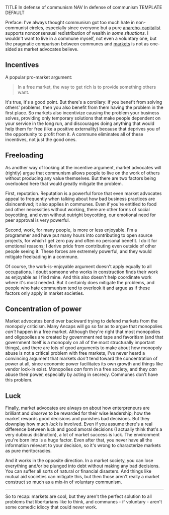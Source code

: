 TITLE In defense of communism
NAV In defense of communism
TEMPLATE DEFAULT

Preface: I've always thought communism got too much hate in non-communist circles, especially since everyone but a pure [anarcho-capitalist](faction_ancap) supports nonconsensual redistribution of wealth *in some situations*. I wouldn't want to live in a commune myself, not even a voluntary one, but the pragmatic comparison between communes and [markets](/protagonism/market) is not as one-sided as market advocates believe.

## Incentives

A popular pro-market argument:

> In a free market, the way to get rich is to provide something others want.

It's true, it's a good point. But there's a corollary: if you benefit from solving others' problems, then you also benefit from them having the problem in the first place. So markets also incentivize causing the problem your business solves, providing only temporary solutions that make people dependent on your service in the long run, and discourages doing anything that would help them for free (like a positive externality) because that deprives you of the opportunity to profit from it. A commune eliminates all of these incentives, not just the good ones.

## Freeloading

As another way of looking at the incentive argument, market advocates will (rightly) argue that communism allows people to live on the work of others without producing any value themselves. But there are two factors being overlooked here that would greatly mitigate the problem.

First, reputation. Reputation is a powerful force that even market advocates appeal to frequently when talking about how bad business practices are disincentived; it also applies in communes. Even if you're entitled to food and other necessities without working, there are other forms of social boycotting, and even without outright boycotting, our emotional need for peer approval is very powerful.

Second, work, for many people, is more or less enjoyable. I'm a programmer and have put many hours into contributing to open source projects, for which I get zero pay and often no personal benefit. I do it for emotional reasons; I derive pride from contributing even outside of other people seeing it. These forces are extremely powerful, and they would mitigate freeloading in a commune.

Of course, the work-is-enjoyable argument doesn't apply equally to all occupations. I doubt someone who works in construction finds their work as enjoyable as I find mine. And this also doesn't help coordinate work where it's most needed. But it certainly does mitigate the problems, and people who hate communism tend to overlook it and argue as if these factors only apply in market societies.

## Concentration of power

Market advocates bend over backward trying to defend markets from the monopoly criticism. Many Ancaps will go so far as to argue that monopolies *can't* happen in a free market. Although they're right that most monopolies and oligopolies are created by government red tape and favoritism (and that government itself is a monopoly on all of the most structurally important things), and there are lots of good arguments to make about how monopoly abuse is not a critical problem with free markets, I've never heard a convincing argument that markets *don't* tend toward the concentration of power at all, since economic power facilitates its own growth and things like vendor lock-in exist. Monopolies *can* form in a free society, and they *can* abuse their power, especially by acting in secrecy. Communes don't have this problem.

## Luck

Finally, market advocates are always on about how enterpreneurs are brilliant and *deserve* to be rewarded for their wise leadership; how the market rewards good decisions and punishes bad decisions. But they downplay how much *luck* is involved. Even if you assume there's a real difference between luck and good amoral decisions (I actually think that's a very dubious distinction), a lot of market success is luck. The environment you're born into is a huge factor. Even after that, you never have all the information relevant to your decision, so it's wrong to characterize markets as pure meritocracies.

And it works in the opposite direction. In a market society, you can lose everything and/or be plunged into debt without making any bad decisions. You can suffer all sorts of natural or financial disasters. And things like mutual aid societies can mitigate this, but then those aren't really a market construct so much as a mix-in of voluntary communism.

---

So to recap: markets are cool, but they aren't the perfect solution to all problems that libertarians like to think, and communes - if voluntary - aren't some comedic idiocy that could never work.
